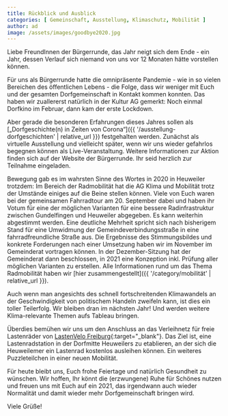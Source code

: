 ```yaml
---
title: Rückblick und Ausblick
categories: [ Gemeinschaft, Ausstellung, Klimaschutz, Mobilität ]
author: ad
image: /assets/images/goodbye2020.jpg
---
```

Liebe FreundInnen der Bürgerrunde,
das Jahr neigt sich dem Ende - ein Jahr, dessen Verlauf sich niemand von uns vor 12 Monaten hätte vorstellen können. 

Für uns als Bürgerrunde hatte die omnipräsente Pandemie - wie in so vielen Bereichen des öffentlichen Lebens - die Folge, dass wir weniger mit Euch und der gesamten Dorfgemeinschaft in Kontakt kommen konnten. Das haben wir zuallererst natürlich in der Kultur AG gemerkt: Noch einmal Dorfkino im Februar, dann kam der erste Lockdown.

Aber gerade die besonderen Erfahrungen dieses Jahres sollen als [„Dorfgeschichte(n) in Zeiten von Corona“]({{ '/ausstellung-dorfgeschichten' | relative_url }}) festgehalten werden. Zunächst als virtuelle Ausstellung und vielleicht später, wenn wir uns wieder gefahrlos begegnen können als Live-Veranstaltung. Weitere Informationen zur Aktion finden sich auf der Website der Bürgerrunde. Ihr seid herzlich zur Teilnahme eingeladen.

Bewegung gab es im wahrsten Sinne des Wortes in 2020 in Heuweiler trotzdem: Im Bereich der Radmobilität hat die AG Klima und Mobilität trotz der Umstände einiges auf die Beine stellen können. Viele von Euch waren bei der gemeinsamen Fahrradtour am 20. September dabei und haben ihr Votum für eine der möglichen Varianten für eine bessere Radinfrastruktur zwischen Gundelfingen und Heuweiler abgegeben. Es kann weiterhin abgestimmt werden. 
Eine deutliche Mehrheit spricht sich nach bisherigem Stand für eine Umwidmung der Gemeindeverbindungsstraße in eine fahrradfreundliche Straße aus. Die Ergebnisse des Stimmungsbildes und konkrete Forderungen nach einer Umsetzung haben wir im November im Gemeinderat vortragen können. In der Dezember-Sitzung hat der Gemeinderat dann beschlossen, in 2021 eine Konzeption inkl. Prüfung aller möglichen Varianten zu erstellen. Alle Informationen rund um das Thema Radmobilität haben wir [hier zusammengestellt]({{ '/category/mobilität' | relative_url }}).

Auch wenn man angesichts des schnell fortschreitenden Klimawandels an der Geschwindigkeit von politischem Handeln zweifeln kann, ist dies ein toller Teilerfolg. Wir bleiben dran im nächsten Jahr! Und werden weitere Klima-relevante Themen aufs Tableau bringen.

Überdies bemühen wir uns um den Anschluss an das Verleihnetz für freie Lastenräder von [LastenVelo Freiburg](https://www.lastenvelofreiburg.de){:target="_blank"}. Das Ziel ist, eine Lastenradstation in der Dorfmitte Heuweilers zu etablieren, an der sich die Heuweilemer ein Lastenrad kostenlos ausleihen können. Ein weiteres Puzzleteilchen in einer neuen Mobilität.

Für heute bleibt uns, Euch frohe Feiertage und natürlich Gesundheit zu wünschen. Wir hoffen, Ihr könnt die (erzwungene) Ruhe für Schönes nutzen und freuen uns mit Euch auf ein 2021, das irgendwann auch wieder Normalität und damit wieder mehr Dorfgemeinschaft bringen wird. 

Viele Grüße!
